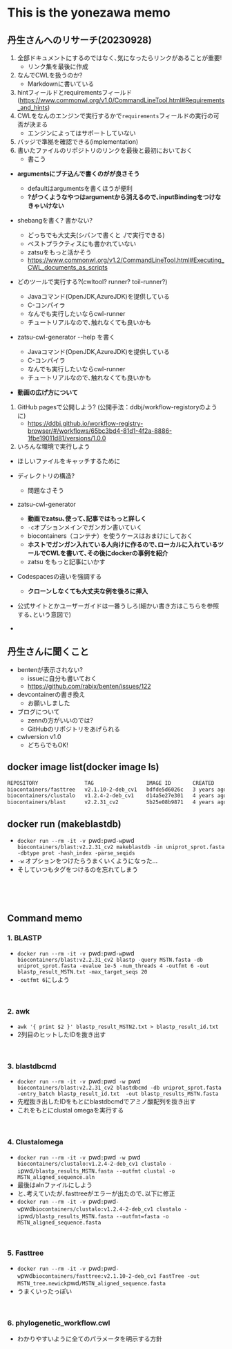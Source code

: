 # This is the yonezawa memo

## 丹生さんへのリサーチ(20230928)

1. 全部ドキュメントにするのではなく､気になったらリンクがあることが重要!
    - リンク集を最後に作成
2. なんでCWLを扱うのか?
    - Markdownに書いている
3. hintフィールドとrequirementsフィールド(https://www.commonwl.org/v1.0/CommandLineTool.html#Requirements_and_hints)
4. CWLをなんのエンジンで実行するかで`requirements`フィールドの実行の可否が決まる
    - エンジンによってはサポートしていない
5. バッジで準拠を確認できる(implementation)
6. 書いたファイルのリポジトリのリンクを最後と最初においておく
    - 書こう
- __argumentsにブチ込んで書くのがが良さそう__
    - defaultはargumentsを書くほうが便利
    - __?がつくようなやつはargumentから消えるので､inputBindingをつけなきゃいけない__
- shebangを書く? 書かない?
    - どっちでも大丈夫(シバンで書くと ./で実行できる)
    - ベストプラクティスにも書かれていない
    - zatsuをもっと活かそう
    - <https://www.commonwl.org/v1.2/CommandLineTool.html#Executing_CWL_documents_as_scripts>
- どのツールで実行する?(cwltool? runner? toil-runner?)
    - Javaコマンド(OpenJDK,AzureJDK)を提供している
    - C-コンパイラ
    - なんでも実行したいならcwl-runner
    - チュートリアルなので､触れなくても良いかも
-  zatsu-cwl-generator --help を書く
    - Javaコマンド(OpenJDK,AzureJDK)を提供している
    - C-コンパイラ
    - なんでも実行したいならcwl-runner
    - チュートリアルなので､触れなくても良いかも

- __動画の広げ方について__
1. GitHub pagesで公開しよう? (公開手法：ddbj/workflow-registoryのように)
    - <https://ddbj.github.io/workflow-registry-browser/#/workflows/65bc3bd4-81d1-4f2a-8886-1fbe19011d81/versions/1.0.0>
2. いろんな環境で実行しよう


- ほしいファイルをキャッチするために
- ディレクトリの構造?
    - 問題なさそう
- zatsu-cwl-generator
    - __動画でzatsu､使って､記事ではもっと詳しく__
    - `-c`オプションメインでガンガン書いていく
    - biocontainers（コンテナ）を使うケースはおまけにしておく
    - __ホストでガンガン入れている人向けに作るので､ローカルに入れているツールでCWLを書いて､その後にdockerの事例を紹介__
    - zatsu をもっと記事にいかす
- Codespacesの違いを強調する
    - __クローンしなくても大丈夫な例を後ろに挿入__

- 公式サイトとかユーザーガイドは一番うしろ(細かい書き方はこちらを参照する､という意図で)
- 
    

## 丹生さんに聞くこと
- bentenが表示されない?
    - issueに自分も書いておく
    - <https://github.com/rabix/benten/issues/122>
- devcontainerの書き換え
    - お願いしました
- ブログについて
    - zennの方がいいのでは?
    - GitHubのリポジトリをあげられる
- cwlversion v1.0
    - どちらでもOK!



## docker image list(docker image ls)

```bash
REPOSITORY               TAG                 IMAGE ID       CREATED       SIZE
biocontainers/fasttree   v2.1.10-2-deb_cv1   bdfde5d6026c   3 years ago   118MB
biocontainers/clustalo   v1.2.4-2-deb_cv1    d14a5e27e301   4 years ago   118MB
biocontainers/blast      v2.2.31_cv2         5b25e08b9871   4 years ago   2.03GB
```

## docker run (makeblastdb)

- `docker run --rm -it -v `pwd`:`pwd` -w `pwd` biocontainers/blast:v2.2.31_cv2 makeblastdb -in uniprot_sprot.fasta -dbtype prot -hash_index -parse_seqids`
- `-w` オプションをつけたらうまくいくようになった...
- そしていつもタグをつけるのを忘れてしまう

&nbsp;

&nbsp;

## Command memo

### 1. BLASTP

- `docker run --rm -it -v `pwd`:`pwd` -w `pwd` biocontainers/blast:v2.2.31_cv2 blastp -query MSTN.fasta -db uniprot_sprot.fasta -evalue 1e-5 -num_threads 4 -outfmt 6 -out blastp_result_MSTN.txt -max_target_seqs 20`
- `-outfmt 6`にしよう

&nbsp;

### 2. awk 

- `awk '{ print $2 }' blastp_result_MSTN2.txt > blastp_result_id.txt`
- 2列目のヒットしたIDを抜き出す

&nbsp;

### 3. blastdbcmd

- `docker run --rm -it -v `pwd`:`pwd`  -w  `pwd` biocontainers/blast:v2.2.31_cv2 blastdbcmd -db uniprot_sprot.fasta -entry_batch blastp_result_id.txt  -out blastp_results_MSTN.fasta`
- 先程抜き出したIDをもとにblastdbcmdでアミノ酸配列を抜き出す
- これをもとにclustal omegaを実行する

&nbsp;

### 4. Clustalomega

- `docker run --rm -it -v `pwd`:`pwd`  -w  `pwd`  biocontainers/clustalo:v1.2.4-2-deb_cv1 clustalo -i `pwd`/blastp_results_MSTN.fasta --outfmt clustal -o MSTN_aligned_sequence.aln`
- 最後はalnファイルにしよう
- と､考えていたが､fasttreeがエラーが出たので､以下に修正
- `docker run --rm -it -v `pwd`:`pwd` -w `pwd` biocontainers/clustalo:v1.2.4-2-deb_cv1 clustalo -i `pwd`/blastp_results_MSTN.fasta --outfmt=fasta -o MSTN_aligned_sequence.fasta`

&nbsp;

### 5. Fasttree

- `docker run --rm -it -v `pwd`:`pwd` -w `pwd` biocontainers/fasttree:v2.1.10-2-deb_cv1 FastTree -out MSTN_tree.newick `pwd`/MSTN_aligned_sequence.fasta`
- うまくいったっぽい

&nbsp;

### 6. phylogenetic_workflow.cwl

- わかりやすいように全てのパラメータを明示する方針